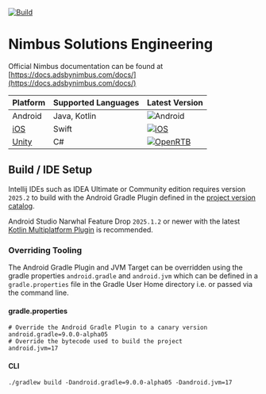 [![Build](https://github.com/adsbynimbus/solutions/actions/workflows/build.yml/badge.svg)](https://github.com/adsbynimbus/solutions/actions/workflows/build.yml)
# Nimbus Solutions Engineering

Official Nimbus documentation can be found at [https://docs.adsbynimbus.com/docs/](https://docs.adsbynimbus.com/docs/)

| Platform                                       | Supported Languages | Latest Version                                                                                                                       |
|------------------------------------------------|---------------------|--------------------------------------------------------------------------------------------------------------------------------------|
| Android                                        | Java, Kotlin        | ![Android](https://img.shields.io/badge/release-v2.33.2-blue)                                                                        |
| [iOS](/../../../../adsbynimbus/nimbus-ios-sdk) | Swift               | [![iOS](https://img.shields.io/github/v/release/adsbynimbus/nimbus-ios-sdk)](https://github.com/adsbynimbus/nimbus-ios-sdk/releases) |
| [Unity](/../../../../adsbynimbus/nimbus-unity) | C#                  | [![OpenRTB](https://img.shields.io/github/v/release/adsbynimbus/nimbus-unity)](https://github.com/adsbynimbus/nimbus-unity/releases) |
[]()

## Build / IDE Setup

Intellij IDEs such as IDEA Ultimate or Community edition requires version `2025.2` to build with the
Android Gradle Plugin defined in the [project version catalog](gradle/libs.versions.toml).

Android Studio Narwhal Feature Drop `2025.1.2` or newer with the latest [Kotlin Multiplatform Plugin](https://www.jetbrains.com/help/kotlin-multiplatform-dev/multiplatform-plugin-releases.html#release-details)
is recommended.

### Overriding Tooling

The Android Gradle Plugin and JVM Target can be overridden using the gradle properties `android.gradle`
and `android.jvm` which can be defined in a `gradle.properties` file in the Gradle User Home directory
i.e. or passed via the command line.

#### gradle.properties
```properties
# Override the Android Gradle Plugin to a canary version
android.gradle=9.0.0-alpha05
# Override the bytecode used to build the project
android.jvm=17
```
#### CLI
```shell
./gradlew build -Dandroid.gradle=9.0.0-alpha05 -Dandroid.jvm=17
```

